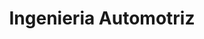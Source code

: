 ---
title: "Ingenieria Automotriz"
url: /quito/ingenieria-automotriz/
shop: piezas de automóviles
---